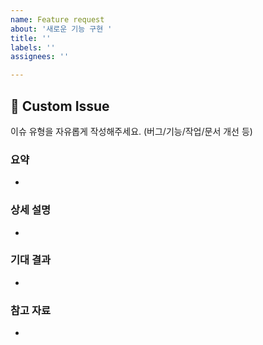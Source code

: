 ```yaml
---
name: Feature request
about: '새로운 기능 구현 '
title: ''
labels: ''
assignees: ''

---
```


## 📌 Custom Issue

이슈 유형을 자유롭게 작성해주세요. (버그/기능/작업/문서 개선 등)

### 요약
-

### 상세 설명
-

### 기대 결과
-

### 참고 자료
-
